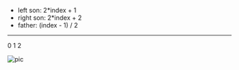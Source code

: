 - left son: 2*index + 1
- right son: 2*index + 2
- father: (index - 1) / 2

---

  0
1   2

![pic](https://img-20221128.oss-cn-shanghai.aliyuncs.com/img-2023-05/202312161701891.png)